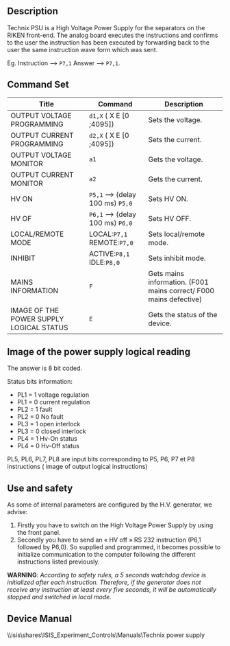 ## Description 

Technix PSU is a High Voltage Power Supply for the separators on the RIKEN front-end. The analog board executes the instructions and confirms to the user the instruction has been executed by forwarding back to the user the same instruction wave form which was sent. 

Eg. Instruction --> `P7,1` Answer --> `P7,1`.

## Command Set


| Title | Command | Description |
| ---  | ---  | --- |
| OUTPUT VOLTAGE PROGRAMMING     | `d1,X` ( X E [0 ;4095]) | Sets the voltage. |
| OUTPUT CURRENT PROGRAMMING     | `d2,X` ( X E [0 ;4095])  | Sets the current. |
| OUTPUT VOLTAGE MONITOR     | `a1`  | Gets the voltage. |
| OUTPUT CURRENT MONITOR     | `a2`  | Gets the current. |
| HV ON     | `P5,1` --> (delay 100 ms) `P5,0`  | Sets HV ON. |
| HV OF     | `P6,1` --> (delay 100 ms) `P6,0`  | Sets HV OFF. |
| LOCAL/REMOTE MODE     | LOCAL:`P7,1` REMOTE:`P7,0`  | Sets local/remote mode. |
| INHIBIT     | ACTIVE:`P8,1` IDLE:`P8,0`  | Sets inhibit mode. |
| MAINS INFORMATION     | `F`  | Gets mains information. (F001 mains correct/ F000 mains defective) |
| IMAGE OF THE POWER SUPPLY LOGICAL STATUS     | `E`  | Gets the status of the device. |

## Image of the power supply logical reading 

The answer is 8 bit coded.

Status bits information:

* PL1 = 1 voltage regulation 
* PL1 = 0 current regulation 
* PL2 = 1 fault 
* PL2 = 0 No fault 
* PL3 = 1 open interlock 
* PL3 = 0 closed interlock 
* PL4 = 1 Hv-On status 
* PL4 = 0 Hv-Off status 

PL5, PL6, PL7, PL8 are input bits corresponding to P5, P6, P7 et P8 instructions ( image of output logical instructions) 

## Use and safety

As some of internal parameters are configured by the H.V. generator, we advise: 
1. Firstly you have to switch on the High Voltage Power Supply by using the front panel. 
1. Secondly you have to send an « HV off » RS 232 instruction (P6,1 followed by P6,0). 
So supplied and programmed, it becomes possible to initialize communication to the computer following 
the different instructions listed previously. 

**WARNING**:
_According to safety rules, a 5 seconds watchdog device is initialized after each instruction. Therefore, if the generator does not receive any instruction at least every five seconds, it will be automatically stopped and switched in local mode._

## Device Manual

 \\\isis\shares\ISIS_Experiment_Controls\Manuals\Technix power supply

